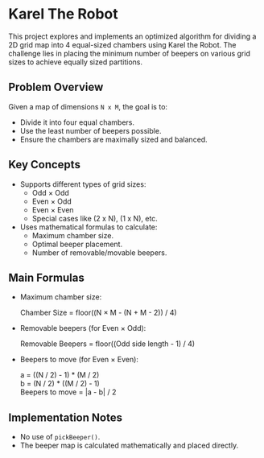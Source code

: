 # Karel The Robot

This project explores and implements an optimized algorithm for dividing a 2D grid map into 4 equal-sized chambers using Karel the Robot. The challenge lies in placing the minimum number of beepers on various grid sizes to achieve equally sized partitions.

## Problem Overview

Given a map of dimensions `N x M`, the goal is to:
- Divide it into four equal chambers.
- Use the least number of beepers possible.
- Ensure the chambers are maximally sized and balanced.

## Key Concepts

- Supports different types of grid sizes:
  - Odd × Odd
  - Even × Odd
  - Even × Even
  - Special cases like (2 x N), (1 x N), etc.
- Uses mathematical formulas to calculate:
  - Maximum chamber size.
  - Optimal beeper placement.
  - Number of removable/movable beepers.

## Main Formulas

- Maximum chamber size:

  Chamber Size = floor((N × M - (N + M - 2)) / 4)

- Removable beepers (for Even × Odd):

  Removable Beepers = floor((Odd side length - 1) / 4)

- Beepers to move (for Even × Even):

  a = ((N / 2) - 1) * (M / 2)  
  b = (N / 2) * ((M / 2) - 1)  
  Beepers to move = |a - b| / 2

## Implementation Notes

- No use of `pickBeeper()`.
- The beeper map is calculated mathematically and placed directly.
